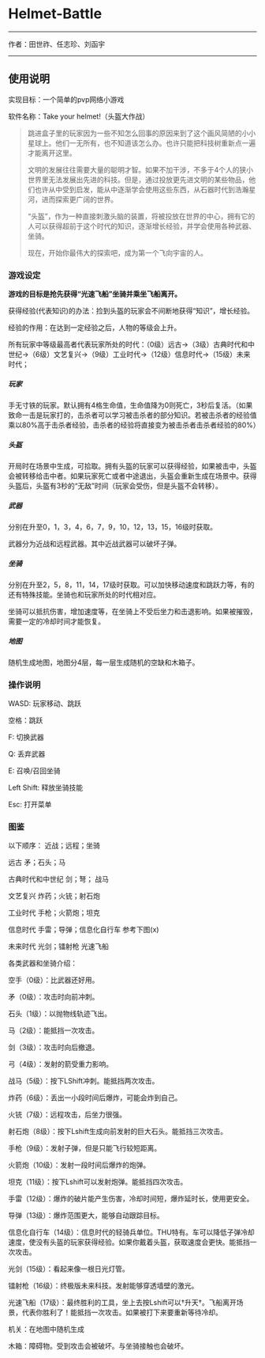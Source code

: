 # Helmet-Battle

---

作者：田世祚、任志珍、刘函宇

---

## 使用说明

实现目标：一个简单的pvp网络小游戏

软件名称：Take your helmet!（头盔大作战）

> 跳进盒子里的玩家因为一些不知怎么回事的原因来到了这个画风简陋的小小星球上。他们一无所有，也不知道该怎么办。也许只能把科技树重新点一遍才能离开这里。
>
> 文明的发展往往需要大量的聪明才智。如果不加干涉，不多于4个人的狭小世界里无法发展出先进的科技。但是，通过投放更先进文明的某些物品，他们也许从中受到启发，能从中逐渐学会使用这些东西，从石器时代到浩瀚星河，进而探索更广阔的世界。
>
> “头盔”，作为一种直接刺激头脑的装置，将被投放在世界的中心，拥有它的人可以获得超前于这个时代的知识，逐渐增长经验，并学会使用各种武器、坐骑。
>
> 现在，开始你最伟大的探索吧，成为第一个飞向宇宙的人。

### 游戏设定

**游戏的目标是抢先获得“光速飞船”坐骑并乘坐飞船离开。**

获得经验(代表知识)的办法：捡到头盔的玩家会不间断地获得“知识”，增长经验。

经验的作用：在达到一定经验之后，人物的等级会上升。

所有玩家中等级最高者代表玩家所处的时代：（0级）远古->（3级）古典时代和中世纪->（6级）文艺复兴->（9级）工业时代->（12级）信息时代->（15级）未来时代；

##### 玩家

手无寸铁的玩家。默认拥有4格生命值，生命值降为0则死亡，3秒后复活。（如果致命一击是玩家打的，击杀者可以学习被击杀者的部分知识。若被击杀者的经验值乘以80%高于击杀者经验，击杀者的经验将直接变为被击杀者击杀者经验的80%）

##### 头盔

开局时在场景中生成，可拾取。拥有头盔的玩家可以获得经验，如果被击中，头盔会被转移给击中者。如果玩家死亡或者中途退出，头盔会重新生成在场景中。获得头盔后，头盔有3秒的“无敌”时间（玩家会受伤，但是头盔不会转移）。

##### 武器

分别在升至0，1，3，4，6，7，9，10，12，13，15，16级时获取。

武器分为近战和远程武器。其中近战武器可以破坏子弹。

##### 坐骑

分别在升至2，5，8，11，14，17级时获取。可以加快移动速度和跳跃力等，有的还有特殊技能。坐骑也和玩家所处的时代相对应。

坐骑可以抵抗伤害，增加速度等，在坐骑上不受后坐力和击退影响。如果被摧毁，需要一定的冷却时间才能恢复。

##### 地图

随机生成地图，地图分4层，每一层生成随机的空缺和木箱子。

### 操作说明

WASD: 玩家移动、跳跃

空格：跳跃

F: 切换武器

Q: 丢弃武器

E: 召唤/召回坐骑

Left Shift: 释放坐骑技能

Esc: 打开菜单

### 图鉴

以下顺序：			近战；远程；坐骑

远古								矛；石头；马

古典时代和中世纪  	剑；弩；	战马

文艺复兴  					炸药；火铳；射石炮

工业时代 					手枪；火箭炮；坦克

信息时代   					手雷；导弹；信息化自行车	参考下图(x)

未来时代 						光剑；镭射枪	光速飞船

各类武器和坐骑介绍：

空手（0级）：比武器还好用。

矛（0级）：攻击时向前冲刺。

石头（1级）：以抛物线轨迹飞出。

马（2级）：能抵挡一次攻击。

剑（3级）：攻击时向后撤退。

弓（4级）：发射的箭受重力影响。

战马（5级）：按下LShift冲刺。能抵挡两次攻击。

炸药（6级）：丢出一小段时间后爆炸，可能会炸到自己。

火铳（7级）：远程攻击，后坐力很强。

射石炮（8级）：按下Lshift生成向前发射的巨大石头。能抵挡三次攻击。

手枪（9级）：发射子弹，但是只能飞行较短距离。

火箭炮（10级）：发射一段时间后爆炸的炮弹。

坦克（11级）：按下Lshift可以发射炮弹。能抵挡四次攻击。

手雷（12级）：爆炸的破片能产生伤害，冷却时间短，爆炸延时长，使用更安全。

导弹（13级）：爆炸范围更大，能够自动跟踪目标。

信息化自行车（14级）：信息时代的轻骑兵单位。THU特有。车可以降低子弹冷却速度，使没有头盔的玩家获得经验。如果你戴着头盔，获取速度会更快。能抵挡一次攻击。

光剑（15级）：看起来像一根日光灯管。

镭射枪（16级）：终极版未来科技。发射能够穿透墙壁的激光。

光速飞船（17级）：最终胜利的工具，坐上去按Lshift可以†升天†。飞船离开场景，代表你胜利了！能抵挡一次攻击。如果被打下来要重新等待冷却。

机关：在地图中随机生成

木箱：障碍物。受到攻击会被破坏。与坐骑接触也会破坏。

